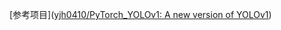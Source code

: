 [参考项目]([yjh0410/PyTorch_YOLOv1: A new version of YOLOv1](https://github.com/yjh0410/PyTorch_YOLOv1))